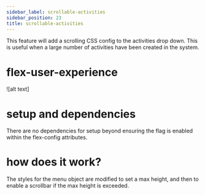 ```yaml
---
sidebar_label: scrollable-activities
sidebar_position: 23
title: scrollable-activities
---
```


This feature will add a scrolling CSS config to the activities drop down. This is useful when a large number of activities have been created in the system.

# flex-user-experience

![alt text]

# setup and dependencies

There are no dependencies for setup beyond ensuring the flag is enabled within the flex-config attributes.

# how does it work?

The styles for the menu object are modified to set a max height, and then to enable a scrollbar if the max height is exceeded.
